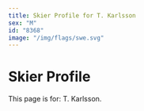 ```yaml
---
title: Skier Profile for T. Karlsson
sex: "M"
id: "8368"
image: "/img/flags/swe.svg" 
---
```


# Skier Profile

This page is for: T. Karlsson.
    